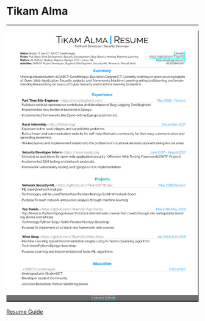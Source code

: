 <h1>Tikam Alma</h1>
<hr>
<img src="https://github.com/Tikam02/Resume/blob/master/imgr.jpg">

[Resume Guide](https://medium.freecodecamp.org/how-to-write-a-great-resume-for-software-engineers-75d514dd8322)

